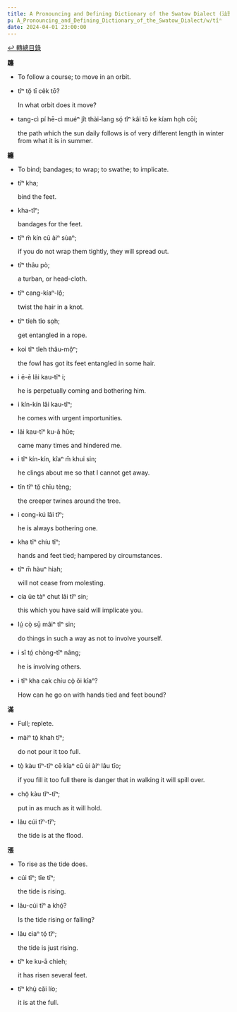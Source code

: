 ```yaml
---
title: A Pronouncing and Defining Dictionary of the Swatow Dialect (汕頭方言音義字典) / tîⁿ
p: A_Pronouncing_and_Defining_Dictionary_of_the_Swatow_Dialect/w/tîⁿ
date: 2024-04-01 23:00:00
---
```


[↩️ 轉總目錄](/A_Pronouncing_and_Defining_Dictionary_of_the_Swatow_Dialect)


**躔**
- To follow a course; to move in an orbit.

- tîⁿ tŏ̤ tī cêk tō?

  In what orbit does it move?

- tang-cì pí hē-cì muéⁿ jît thài-îang só̤ tîⁿ kâi tō ke kíam ho̤h cōi;

  the path which the sun daily follows is of very different length in winter from what it is in summer.

**纏**
- To bind; bandages; to wrap; to swathe; to implicate.

- tîⁿ kha;

  bind the feet.

- kha-tîⁿ;

  bandages for the feet.

- tîⁿ m̄ kín cū àiⁿ sùaⁿ;

  if you do not wrap them tightly, they will spread out.

- tîⁿ thâu pò;

  a turban, or head-cloth.

- tîⁿ cang-kíaⁿ-lô̤;

  twist the hair in a knot.

- tîⁿ tîeh tîo so̤h;

  get entangled in a rope.

- koi tîⁿ tîeh thâu-mô̤ⁿ;

  the fowl has got its feet entangled in some hair.

- i ē-ē lâi kau-tîⁿ i;

  he is perpetually coming and bothering him.

- i kín-kín lâi kau-tîⁿ;

  he comes with urgent importunities.

- lâi kau-tîⁿ ku-ā hûe;

  came many times and hindered me.

- i tîⁿ kín-kín, kîaⁿ m̄ khui sin;

  he clings about me so that I cannot get away.

- tîn tîⁿ tŏ̤ chīu tèng;

  the creeper twines around the tree.

- i cong-kú lâi tîⁿ;

  he is always bothering one.

- kha tîⁿ chíu tîⁿ;

  hands and feet tied; hampered by circumstances.

- tîⁿ m̄ hàuⁿ hiah;

  will not cease from molesting.

- cía ūe tàⁿ chut lâi tîⁿ sin;

  this which you have said will implicate you.

- lṳ́ cò̤ sṳ̄ mâiⁿ tîⁿ sin;

  do things in such a way as not to involve yourself.

- i sĭ tó̤ chòng-tîⁿ nâng;

  he is involving others.

- i tîⁿ kha cak chíu cò̤ ŏi kîaⁿ?

  How can he go on with hands tied and feet bound?

**滿**
- Full; replete.

- màiⁿ tò̤ khah tĭⁿ;

  do not pour it too full.

- tò̤ kàu tĭⁿ-tĭⁿ cē kîaⁿ cū ùi àiⁿ lâu tīo;

  if you fill it too full there is danger that in walking it will spill over.

- chō̤ kàu tĭⁿ-tĭⁿ;

  put in as much as it will hold.

- lâu cúi tĭⁿ-tĭⁿ;

  the tide is at the flood.

**漲**
- To rise as the tide does.

- cúi tĭⁿ; tĭe tĭⁿ;

  the tide is rising.

- lâu-cúi tĭⁿ a khó̤?

  Is the tide rising or falling?

- lâu cìaⁿ tó̤ tĭⁿ;

  the tide is just rising.

- tĭⁿ ke ku-ā chieh;

  it has risen several feet.

- tĭⁿ khṳ̀ căi lío;

  it is at the full.